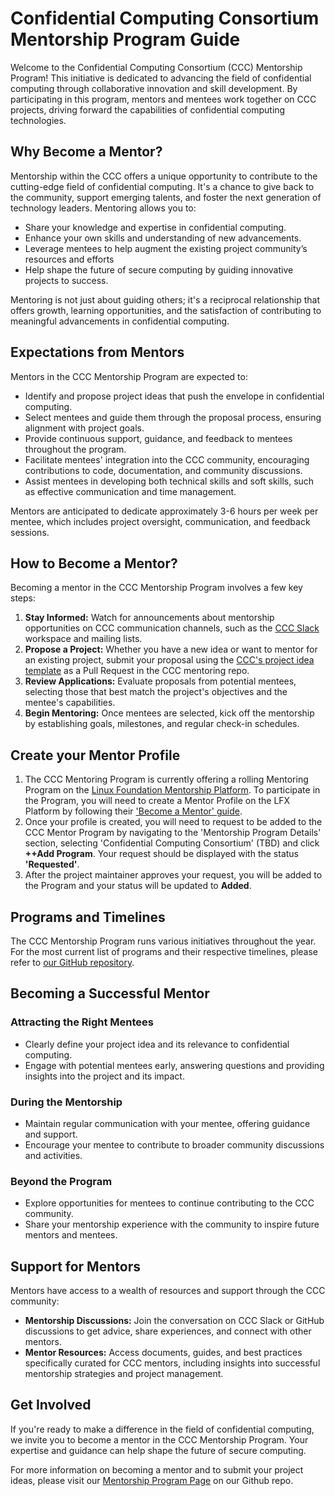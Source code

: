 # Confidential Computing Consortium Mentorship Program Guide

Welcome to the Confidential Computing Consortium (CCC) Mentorship Program! This initiative is dedicated to advancing the field of confidential computing through collaborative innovation and skill development. By participating in this program, mentors and mentees work together on CCC projects, driving forward the capabilities of confidential computing technologies.

## Why Become a Mentor?

Mentorship within the CCC offers a unique opportunity to contribute to the cutting-edge field of confidential computing. It's a chance to give back to the community, support emerging talents, and foster the next generation of technology leaders. Mentoring allows you to:

- Share your knowledge and expertise in confidential computing.
- Enhance your own skills and understanding of new advancements.
- Leverage mentees to help augment the existing project community’s resources and efforts
- Help shape the future of secure computing by guiding innovative projects to success.

Mentoring is not just about guiding others; it's a reciprocal relationship that offers growth, learning opportunities, and the satisfaction of contributing to meaningful advancements in confidential computing.

## Expectations from Mentors

Mentors in the CCC Mentorship Program are expected to:

- Identify and propose project ideas that push the envelope in confidential computing.
- Select mentees and guide them through the proposal process, ensuring alignment with project goals.
- Provide continuous support, guidance, and feedback to mentees throughout the program.
- Facilitate mentees' integration into the CCC community, encouraging contributions to code, documentation, and community discussions.
- Assist mentees in developing both technical skills and soft skills, such as effective communication and time management.

Mentors are anticipated to dedicate approximately 3-6 hours per week per mentee, which includes project oversight, communication, and feedback sessions.

## How to Become a Mentor?

Becoming a mentor in the CCC Mentorship Program involves a few key steps:

1. **Stay Informed:** Watch for announcements about mentorship opportunities on CCC communication channels, such as the [CCC Slack](confidentialcomputing.slack.com) workspace and mailing lists.
2. **Propose a Project:** Whether you have a new idea or want to mentor for an existing project, submit your proposal using the [CCC's project idea template](mentoring/PROJECT_IDEA_TEMPLATE.md) as a Pull Request in the CCC mentoring repo.
3. **Review Applications:** Evaluate proposals from potential mentees, selecting those that best match the project's objectives and the mentee's capabilities.
4. **Begin Mentoring:** Once mentees are selected, kick off the mentorship by establishing goals, milestones, and regular check-in schedules.

## Create your Mentor Profile

1. The CCC Mentoring Program is currently offering a rolling Mentoring Program on the [Linux Foundation Mentorship Platform](https://mentorship.lfx.linuxfoundation.org/#projects_all). To participate in the Program, you will need to create a Mentor Profile on the LFX Platform by following their ['Become a Mentor' guide](https://docs.linuxfoundation.org/lfx/mentorship/mentors/create-a-mentor-profile).
2. Once your profile is created, you will need to request to be added to the CCC Mentor Program by navigating to the 'Mentorship Program Details' section, selecting 'Confidential Computing Consortium' (TBD) and click **++Add Program**. Your request should be displayed with the status **'Requested'**.
3. After the project maintainer approves your request, you will be added to the Program and your status will be updated to **Added**.

## Programs and Timelines

The CCC Mentorship Program runs various initiatives throughout the year. For the most current list of programs and their respective timelines, please refer to [our GitHub repository](entoring/programs/README.md).

## Becoming a Successful Mentor

### Attracting the Right Mentees

- Clearly define your project idea and its relevance to confidential computing.
- Engage with potential mentees early, answering questions and providing insights into the project and its impact.

### During the Mentorship

- Maintain regular communication with your mentee, offering guidance and support.
- Encourage your mentee to contribute to broader community discussions and activities.

### Beyond the Program

- Explore opportunities for mentees to continue contributing to the CCC community.
- Share your mentorship experience with the community to inspire future mentors and mentees.

## Support for Mentors

Mentors have access to a wealth of resources and support through the CCC community:

- **Mentorship Discussions:** Join the conversation on CCC Slack or GitHub discussions to get advice, share experiences, and connect with other mentors.
- **Mentor Resources:** Access documents, guides, and best practices specifically curated for CCC mentors, including insights into successful mentorship strategies and project management.

## Get Involved

If you're ready to make a difference in the field of confidential computing, we invite you to become a mentor in the CCC Mentorship Program. Your expertise and guidance can help shape the future of secure computing.

For more information on becoming a mentor and to submit your project ideas, please visit our [Mentorship Program Page](mentoring/programs/README.md) on our Github repo.

